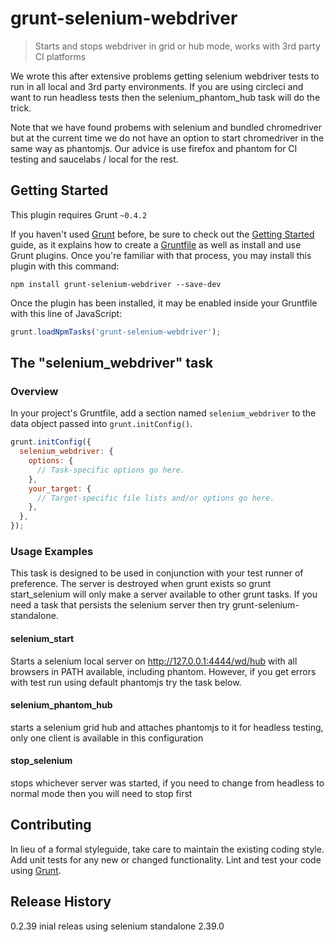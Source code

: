 # grunt-selenium-webdriver

> Starts and stops webdriver in grid or hub mode, works with 3rd party CI platforms

We wrote this after extensive problems getting selenium webdriver tests to run in all local and 3rd party environments. If you are using circleci and want to run headless tests then the selenium_phantom_hub task will do the trick.

Note that we have found probems with selenium and bundled chromedriver but at the current time we do not have an option to start chromedriver in the same way as phantomjs. Our advice is use firefox and phantom for CI testing and saucelabs / local for the rest.

## Getting Started
This plugin requires Grunt `~0.4.2`

If you haven't used [Grunt](http://gruntjs.com/) before, be sure to check out the [Getting Started](http://gruntjs.com/getting-started) guide, as it explains how to create a [Gruntfile](http://gruntjs.com/sample-gruntfile) as well as install and use Grunt plugins. Once you're familiar with that process, you may install this plugin with this command:

```shell
npm install grunt-selenium-webdriver --save-dev
```

Once the plugin has been installed, it may be enabled inside your Gruntfile with this line of JavaScript:

```js
grunt.loadNpmTasks('grunt-selenium-webdriver');
```

## The "selenium_webdriver" task

### Overview
In your project's Gruntfile, add a section named `selenium_webdriver` to the data object passed into `grunt.initConfig()`.

```js
grunt.initConfig({
  selenium_webdriver: {
    options: {
      // Task-specific options go here.
    },
    your_target: {
      // Target-specific file lists and/or options go here.
    },
  },
});
```

### Usage Examples

This task is designed to be used in conjunction with your test runner of preference. The server is destroyed when grunt exists so grunt start_selenium will only make a server available to other grunt tasks.
If you need a task that persists the selenium server then try grunt-selenium-standalone.

#### selenium_start
Starts a selenium local server on http://127.0.0.1:4444/wd/hub with all browsers in PATH available, including phantom. However, if you get errors with test run using default phantomjs try the task below.
#### selenium_phantom_hub
starts a selenium grid hub and attaches phantomjs to it for headless testing, only one client is available in this configuration
#### stop_selenium
stops whichever server was started, if you need to change from headless to normal mode then you will need to stop first

## Contributing
In lieu of a formal styleguide, take care to maintain the existing coding style. Add unit tests for any new or changed functionality. Lint and test your code using [Grunt](http://gruntjs.com/).

## Release History
0.2.39 inial releas using selenium standalone 2.39.0 
